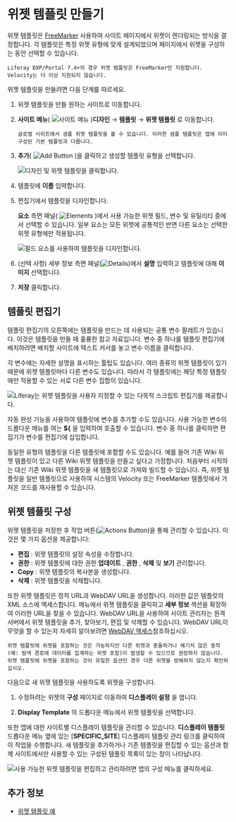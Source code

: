 # 위젯 템플릿 만들기

위젯 템플릿은 [FreeMarker](https://freemarker.apache.org/) 사용하여 사이트 페이지에서 위젯이 렌더링되는 방식을 결정합니다. 각 템플릿은 특정 위젯 유형에 맞게 설계되었으며 페이지에서 위젯을 구성하는 동안 선택할 수 있습니다.

```{note}
Liferay DXP/Portal 7.4+의 경우 위젯 템플릿은 FreeMarker만 지원합니다. Velocity는 더 이상 지원되지 않습니다.
```

위젯 템플릿을 만들려면 다음 단계를 따르세요.

1. 위젯 템플릿을 만들 원하는 사이트로 이동합니다.

1. **사이트 메뉴**( ![사이트 메뉴](../../../../images/icon-product-menu.png) )**디자인** &rarr; **템플릿** &rarr; **위젯 템플릿** 로 이동합니다.

   ```{note}
   글로벌 사이트에서 샘플 위젯 템플릿을 볼 수 있습니다. 이러한 샘플 템플릿은 앱에 이미 구성된 기본 템플릿과 다릅니다.
   ```

1. **추가**( ![Add Button](../../../../images/icon-add.png) )을 클릭하고 생성할 템플릿 유형을 선택합니다.

   ![디자인 및 위젯 템플릿을 클릭합니다.](./creating-a-widget-template/images/01.png)

1. 템플릿에 **이름** 입력합니다.

1. 편집기에서 템플릿을 디자인합니다.

   **요소** 측면 패널( ![Elements](../../../../images/icon-list-ul.png) )에서 사용 가능한 위젯 필드, 변수 및 유틸리티 중에서 선택할 수 있습니다. 일부 요소는 모든 위젯에 공통적인 반면 다른 요소는 선택한 위젯 유형에만 적용됩니다.

   ![필드 요소를 사용하여 템플릿을 디자인합니다.](./creating-a-widget-template/images/02.png)

1. (선택 사항) 세부 정보 측면 패널(![Details](../../../../images/icon-cog3.png))에서 **설명** 입력하고 템플릿에 대해 **이미지** 선택합니다.

1. **저장** 클릭합니다.

## 템플릿 편집기

템플릿 편집기의 오른쪽에는 템플릿을 만드는 데 사용되는 공통 변수 팔레트가 있습니다. 이것은 템플릿을 만들 때 훌륭한 참고 자료입니다. 변수 중 하나를 템플릿 편집기에 배치하려면 배치할 사이트에 텍스트 커서를 놓고 변수 이름을 클릭합니다.

각 변수에는 자세한 설명을 표시하는 툴팁도 있습니다. 여러 종류의 위젯 템플릿이 있기 때문에 위젯 템플릿마다 다른 변수도 있습니다. 따라서 각 템플릿에는 해당 특정 템플릿에만 적용할 수 있는 서로 다른 변수 집합이 있습니다.

![Liferay는 위젯 템플릿을 사용자 지정할 수 있는 다목적 스크립트 편집기를 제공합니다.](./creating-a-widget-template/images/03.png)

자동 완성 기능을 사용하여 템플릿에 변수를 추가할 수도 있습니다. 사용 가능한 변수의 드롭다운 메뉴를 여는 **${** 을 입력하여 호출할 수 있습니다. 변수 중 하나를 클릭하면 편집기가 변수를 편집기에 삽입합니다.

동일한 유형의 템플릿을 다른 템플릿에 포함할 수도 있습니다. 예를 들어 기존 Wiki 위젯 템플릿이 있고 다른 Wiki 위젯 템플릿을 만들고 싶다고 가정합니다. 처음부터 시작하는 대신 기존 Wiki 위젯 템플릿을 새 템플릿으로 가져와 빌드할 수 있습니다. 즉, 위젯 템플릿을 일반 템플릿으로 사용하여 시스템의 Velocity 또는 FreeMarker 템플릿에서 가져온 코드를 재사용할 수 있습니다.

## 위젯 템플릿 구성

위젯 템플릿을 저장한 후 작업 버튼(![Actions Button](../../../../images/icon-actions.png))을 통해 관리할 수 있습니다. 이것은 몇 가지 옵션을 제공합니다:

- **편집** : 위젯 템플릿의 설정 속성을 수정합니다.
- **권한** : 위젯 템플릿에 대한 권한 **업데이트** , **권한** , **삭제** 및 **보기** 관리합니다.
- **Copy** : 위젯 템플릿의 복사본을 생성합니다.
- **삭제** : 위젯 템플릿을 삭제합니다.

또한 위젯 템플릿은 정적 URL과 WebDAV URL을 생성합니다. 이러한 값은 템플릿의 XML 소스에 액세스합니다. 메뉴에서 위젯 템플릿을 클릭하고 **세부 정보** 섹션을 확장하여 이러한 URL을 찾을 수 있습니다. WebDAV URL을 사용하여 사이트 관리자는 원격 서버에서 위젯 템플릿을 추가, 찾아보기, 편집 및 삭제할 수 있습니다. WebDAV URL이 무엇을 할 수 있는지 자세히 알아보려면 [WebDAV 액세스](../../../../../content-authoring-and-management/documents-and-media/publishing-and-sharing/accessing-documents-with-webdav.md)참조하십시오.

```{note}
위젯 템플릿에 위젯을 포함하는 것은 가능하지만 다른 위젯과 충돌하거나 예기치 않은 동작(예: 탐색 경로에 데이터를 집계하는 위젯 포함)이 발생할 수 있으므로 권장하지 않습니다. 위젯 템플릿에 위젯을 포함하는 것이 유일한 옵션인 경우 다른 위젯을 방해하지 않는지 확인하십시오.
```

다음으로 새 위젯 템플릿을 사용하도록 위젯을 구성합니다.

1. 수정하려는 위젯의 **구성** 페이지로 이동하여 **디스플레이 설정** 을 엽니다.

1. **Display Template** 의 드롭다운 메뉴에서 위젯 템플릿을 선택합니다.

또한 앱에 대한 사이트별 디스플레이 템플릿을 관리할 수 있습니다. **디스플레이 템플릿** 드롭다운 메뉴 옆에 있는 [**SPECIFIC_SITE**] 디스플레이 템플릿 관리 링크를 클릭하여 이 작업을 수행합니다. 새 템플릿을 추가하거나 기존 템플릿을 편집할 수 있는 옵션과 함께 사이트에서만 사용할 수 있는 구성된 템플릿 목록이 있는 창이 나타납니다.

![사용 가능한 위젯 템플릿을 편집하고 관리하려면 앱의 **구성** 메뉴를 클릭하세요.](./creating-a-widget-template/images/04.png)

## 추가 정보

- [위젯 템플릿 예](./using-a-widget-template-example.md)
